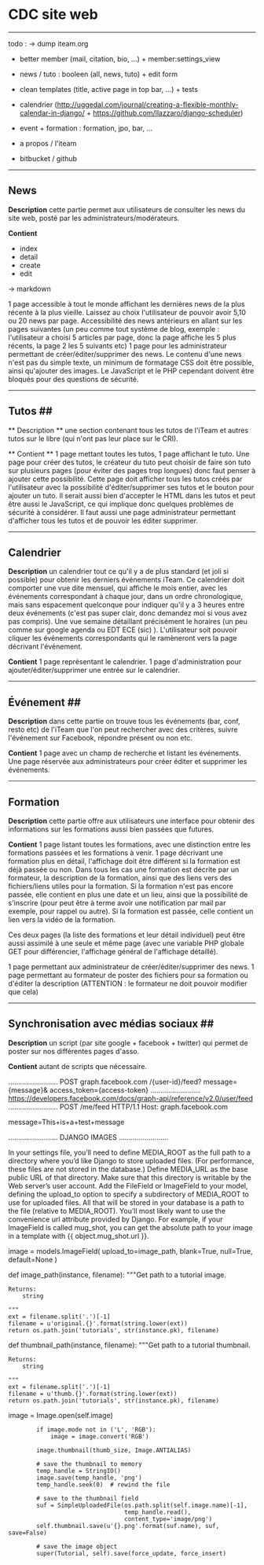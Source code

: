 # CDC site web #

------------------------------------------------------------
todo :
-> dump iteam.org

- better member (mail, citation, bio, ...) + member:settings_view
- news / tuto : booleen (all, news, tuto) + edit form
- clean templates (title, active page in top bar, ...) + tests

- calendrier (http://uggedal.com/journal/creating-a-flexible-monthly-calendar-in-django/ + https://github.com/llazzaro/django-scheduler)
- event + formation : formation, jpo, bar, ...

- a propos / l'iteam
- bitbucket / github


------------------------------------------------------------
## News ##

**Description**
cette partie permet aux utilisateurs de consulter les news du site web, posté par les administrateurs/modérateurs.

**Contient**

* index
* detail
* create
* edit

-> markdown

1 page accessible à tout le monde affichant les dernières news de la plus récente à la plus vieille. Laissez au choix l'utilisateur de pouvoir avoir 5,10 ou 20 news par page. Accessibilité des news antérieurs en allant sur les pages suivantes (un peu comme tout système de blog, exemple : l'utilisateur a choisi 5 articles par page, donc la page affiche les 5 plus récents, la page 2 les 5 suivants etc)
1 page pour les administrateur permettant de créer/éditer/supprimer des news. Le contenu d'une news n'est pas du simple texte, un minimum de formatage CSS doit être possible, ainsi qu'ajouter des images. Le JavaScript et le PHP cependant doivent être bloqués pour des questions de sécurité. 


------------------------------------------------------------
## Tutos ##

** Description **
une section contenant tous les tutos de l'iTeam et autres tutos sur le libre (qui n'ont pas leur place sur le CRI).

** Contient **
1 page mettant toutes les tutos, 1 page affichant le tuto. Une page pour créer des tutos, le créateur du tuto peut choisir de faire son tuto sur plusieurs pages (pour éviter des pages trop longues) donc faut penser à ajouter cette possibilité. Cette page doit afficher tous les tutos créés par l'utilisateur avec la possibilité d'éditer/supprimer ses tutos et le bouton pour ajouter un tuto. Il serait aussi bien d'accepter le HTML dans les tutos et peut être aussi le JavaScript, ce qui implique donc quelques problèmes de sécurité à considérer. Il faut aussi une page administrateur permettant d'afficher tous les tutos et de pouvoir les éditer supprimer.


------------------------------------------------------------
## Calendrier ##

**Description**
un calendrier tout ce qu'il y a de plus standard (et joli si possible) pour obtenir les derniers événements iTeam. Ce calendrier doit comporter une vue dite mensuel, qui affiche le mois entier, avec les événements correspondant à chaque jour, dans un ordre chronologique, mais sans espacement quelconque pour indiquer qu'il y a 3 heures entre deux événements (c'est pas super clair, donc demandez moi si vous avez pas compris). Une vue semaine détaillant précisément le horaires (un peu comme sur google agenda ou EDT ECE (sic) ). L'utilisateur soit pouvoir cliquer les  événements correspondants qui le ramèneront vers la page décrivant l'événement.

**Contient**
1 page représentant le calendrier. 1 page d'administration pour ajouter/éditer/supprimer une entrée sur le calendrier.


------------------------------------------------------------
## Événement ##

**Description**
dans cette partie on trouve tous les événements (bar, conf, resto etc) de l'iTeam que l'on peut rechercher avec des critères, suivre l'événement sur Facebook, répondre présent ou non etc.

**Contient**
1 page avec un champ de recherche et listant les événements. Une page réservée aux administrateurs pour créer éditer et supprimer les événements.


------------------------------------------------------------
## Formation ##

**Description**
cette partie offre aux utilisateurs une interface pour obtenir des informations sur les formations aussi bien passées que futures.

**Contient**
1 page listant toutes les formations, avec une distinction entre les formations passées et les formations à venir. 1 page décrivant une formation plus en détail, l'affichage doit être différent si la formation est déjà passée ou non. Dans tous les cas une formation est décrite par un formateur, la description de la formation, ainsi que des liens vers des fichiers/liens utiles pour la formation. Si la formation n'est pas encore passée, elle contient en plus une date et un lieu, ainsi que la possibilité de s'inscrire (pour peut être à terme avoir une notification par mail par exemple, pour rappel ou autre). Si la formation est passée, celle contient un lien vers la vidéo de la formation.

Ces deux pages (la liste des formations et leur détail individuel) peut être aussi assimilé à une seule et même page (avec une variable PHP globale GET pour différencier, l'affichage général de l'affichage détaillé).

1 page permettant aux administrateur de créer/éditer/supprimer des news. 1 page permettant au formateur de poster des fichiers pour sa formation ou d'éditer la description (ATTENTION : le formateur ne doit pouvoir modifier que cela)


------------------------------------------------------------
## Synchronisation avec médias sociaux ##

**Description**
un script (par site google + facebook + twitter) qui permet de poster sur nos différentes pages d'asso.

**Contient**
autant de scripts que nécessaire.

.........................
POST graph.facebook.com
  /{user-id}/feed?
    message={message}&
    access_token={access-token}
.........................
 https://developers.facebook.com/docs/graph-api/reference/v2.0/user/feed
.........................
POST /me/feed HTTP/1.1
Host: graph.facebook.com

message=This+is+a+test+message



.........................
 DJANGO IMAGES
.........................


In your settings file, you’ll need to define MEDIA_ROOT as the full path to a directory where you’d like Django to store uploaded files. (For performance, these files are not stored in the database.) Define MEDIA_URL as the base public URL of that directory. Make sure that this directory is writable by the Web server’s user account.
Add the FileField or ImageField to your model, defining the upload_to option to specify a subdirectory of MEDIA_ROOT to use for uploaded files.
All that will be stored in your database is a path to the file (relative to MEDIA_ROOT). You’ll most likely want to use the convenience url attribute provided by Django. For example, if your ImageField is called mug_shot, you can get the absolute path to your image in a template with {{ object.mug_shot.url }}.



image = models.ImageField(
        upload_to=image_path,
        blank=True, null=True,
        default=None
    )


def image_path(instance, filename):
    """Get path to a tutorial image.

    Returns:
        string

    """
    ext = filename.split('.')[-1]
    filename = u'original.{}'.format(string.lower(ext))
    return os.path.join('tutorials', str(instance.pk), filename)


def thumbnail_path(instance, filename):
    """Get path to a tutorial thumbnail.

    Returns:
        string

    """
    ext = filename.split('.')[-1]
    filename = u'thumb.{}'.format(string.lower(ext))
    return os.path.join('tutorials', str(instance.pk), filename)

    

image = Image.open(self.image)

            if image.mode not in ('L', 'RGB'):
                image = image.convert('RGB')

            image.thumbnail(thumb_size, Image.ANTIALIAS)

            # save the thumbnail to memory
            temp_handle = StringIO()
            image.save(temp_handle, 'png')
            temp_handle.seek(0)  # rewind the file

            # save to the thumbnail field
            suf = SimpleUploadedFile(os.path.split(self.image.name)[-1],
                                     temp_handle.read(),
                                     content_type='image/png')
            self.thumbnail.save(u'{}.png'.format(suf.name), suf, save=False)

            # save the image object
            super(Tutorial, self).save(force_update, force_insert)
